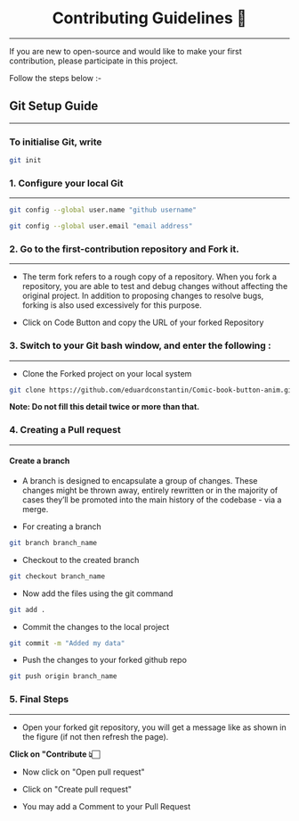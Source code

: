  <div align="center">

# Contributing Guidelines 📜
</div>


***
<p>If you are new to open-source and would like to make your first contribution, please participate in this project.<p>
<p>Follow the steps below :- </p>

## Git Setup Guide
***
### To initialise Git, write
```bash
git init
```

### 1. Configure your local Git
---
```bash
git config --global user.name "github username"
```

```bash
git config --global user.email "email address"
```

### 2.  Go to the first-contribution repository and Fork it.
---
* The term fork refers to a rough copy of a repository. When you fork a repository, you are able to test and debug changes without affecting the original project. In addition to proposing changes to resolve bugs, forking is also used excessively for this purpose.

* Click on Code Button and copy the URL of your forked Repository

### 3. Switch to your Git bash window, and enter the following :
---
* Clone the Forked project on your local system 

```bash
git clone https://github.com/eduardconstantin/Comic-book-button-anim.git
```



**Note: Do not fill this detail twice or more than that.**


### 4. Creating a Pull request
---
#### Create a branch

* A branch is designed to encapsulate a group of changes. These changes might be thrown away, entirely rewritten or in the majority of cases they’ll be promoted into the main history of the codebase - via a merge.


* For creating a branch

```bash
git branch branch_name
```

* Checkout to the created branch

```bash
git checkout branch_name
```


* Now add the files using the git command

```bash
git add .
```
* Commit the changes to the local project

```bash
git commit -m "Added my data"
```

* Push the changes to your forked github repo
```bash
git push origin branch_name
```

### 5. Final Steps
---
* Open your forked git repository, you will get a message like as shown in the figure (if not then refresh the page).

**Click on "Contribute 👆🏻**


* Now click on "Open pull request"

* Click on "Create pull request"

* You may add a Comment to your Pull Request
